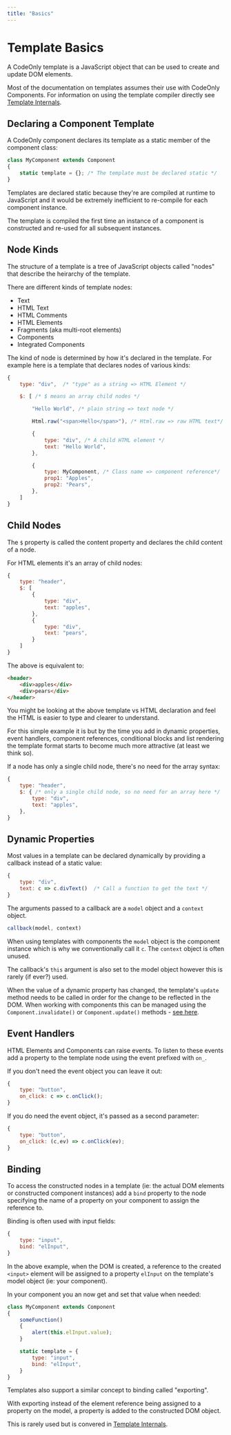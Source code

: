 ```yaml
---
title: "Basics"
---
```

# Template Basics

A CodeOnly template is a JavaScript object that can be used to create and update
DOM elements.

<div class="tip">

Most of the documentation on templates assumes their use with CodeOnly
Components.  For information on using the template compiler directly see
[Template Internals](templateInternals).

</div>


## Declaring a Component Template

A CodeOnly component declares its template as a static member of the component class:

```js
class MyComponent extends Component
{
    static template = {}; /* The template must be declared static */
}
```

<div class="tip">

Templates are declared static because they're are compiled at runtime to JavaScript 
and it would be extremely inefficient to re-compile for each component instance.  

The template is compiled the first time an instance of a component is constructed 
and re-used for all subsequent instances.

</div>


## Node Kinds

The structure of a template is a tree of JavaScript objects called "nodes"
that describe the heirarchy of the template.

There are different kinds of template nodes:

* Text
* HTML Text
* HTML Comments
* HTML Elements
* Fragments (aka multi-root elements)
* Components
* Integrated Components

The kind of node is determined by how it's declared in the template.  For example
here is a template that declares nodes of various kinds:

```js
{
    type: "div",  /* "type" as a string => HTML Element */

    $: [ /* $ means an array child nodes */

        "Hello World", /* plain string => text node */

        Html.raw("<span>Hello</span>"), /* Html.raw => raw HTML text*/

        {
            type: "div", /* A child HTML element */
            text: "Hello World",
        },

        {
            type: MyComponent, /* Class name => component reference*/
            prop1: "Apples",
            prop2: "Pears",
        },
    ]
}
```


## Child Nodes

The `$` property is called the content property and declares
the child content of a node.

For HTML elements it's an array of child nodes:

```js
{
    type: "header",
    $: [
        {
            type: "div",
            text: "apples",
        },
        {
            type: "div",
            text: "pears",
        }
    ]
}
```

The above is equivalent to:

```html
<header>
    <div>apples</div>
    <div>pears</div>
</header>
```

<div class="tip">

You might be looking at the above template vs HTML declaration and feel
the HTML is easier to type and clearer to understand.

For this simple example it is but by the time you add in dynamic
properties, event handlers, component references, conditional blocks and
list rendering the template format starts to become much more attractive
(at least we think so).

</div>


If a node has only a single child node, there's no need for the array syntax:

```js
{
    type: "header",
    $: { /* only a single child node, so no need for an array here */
        type: "div",
        text: "apples",
    },
}
```


## Dynamic Properties

Most values in a template can be declared dynamically by providing a callback
instead of a static value:

```js
{
    type: "div",
    text: c => c.divText()  /* Call a function to get the text */
}
```

The arguments passed to a callback are a `model` object and a `context` object.

```js
callback(model, context)
```

When using templates with components the `model` object is the component instance 
which is why we conventionally call it `c`. The `context` object is often unused. 

<div class="tip">

The callback's `this` argument is also set to the model object however this is 
rarely (if ever?) used.

</div>

When the value of a dynamic property has changed, the template's `update` method
needs to be called in order for the change to be reflected in the DOM.  When working
with components this can be managed using the `Component.invalidate()` or
`Component.update()` methods - [see here](components#dynamic-values).


## Event Handlers

HTML Elements and Components can raise events.  To listen to these events
add a property to the template node using the event prefixed with `on_`.

If you don't need the event object you can leave it out:

```js
{
    type: "button",
    on_click: c => c.onClick();
}
```

If you do need the event object, it's passed as a second parameter:

```js
{
    type: "button",
    on_click: (c,ev) => c.onClick(ev);
}
```


## Binding

To access the constructed nodes in a template (ie: the actual DOM elements
or constructed component instances) add a `bind` property to the node specifying
the name of a property on your component to assign the reference to.

Binding is often used with input fields:

```js
{
    type: "input",
    bind: "elInput",
}
```

In the above example, when the DOM is created, a reference to the created
`<input>` element will be assigned to a property `elInput` on the template's 
model object (ie: your component).

In your component you an now get and set that value when needed:

```js
class MyComponent extends Component
{
    someFunction()
    {
        alert(this.elInput.value);
    }

    static template = {
        type: "input",
        bind: "elInput",
    }
}
```

<div class="tip">

Templates also support a similar concept to binding called "exporting".

With exporting instead of the element reference being assigned to a 
property on the model, a property is added to the constructed DOM object.

This is rarely used but is convered in [Template Internals](templateInternals).

</div>